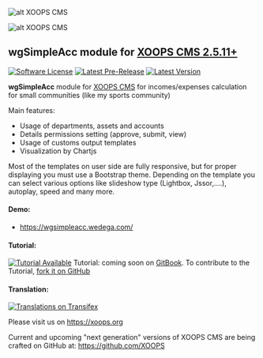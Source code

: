 ![alt XOOPS CMS](https://xoops.org/images/logoXoops4GithubRepository.png)

![alt XOOPS CMS](https://xoops.org/images/logoXoopsPhp8.png)

## wgSimpleAcc module for  [XOOPS CMS 2.5.11+](https://xoops.org)

[![Software License](https://img.shields.io/badge/license-GPL-brightgreen.svg?style=flat)](LICENSE)
[![Latest Pre-Release](https://img.shields.io/github/tag/XoopsModules25x/wgsimpleacc.svg?style=flat)](https://github.com/XoopsModules25x/wgsimpleacc/tags/)
[![Latest Version](https://img.shields.io/github/release/XoopsModules25x/wgsimpleacc.svg?style=flat)](https://github.com/XoopsModules25x/wgsimpleacc/releases/)

**wgSimpleAcc** module for [XOOPS CMS](https://xoops.org) for incomes/expenses calculation for small communities (like my sports community)

Main features:
* Usage of departments, assets and accounts
* Details permissions setting (approve, submit, view)
* Usage of customs output templates
* Visualization by Chartjs

Most of the templates on user side are fully responsive, but for proper displaying you must use a Bootstrap theme. Depending on the template you can select various options like slideshow type (Lightbox, Jssor,....), autoplay, speed and many more.

#### Demo:
* https://wgsimpleacc.wedega.com/

#### Tutorial:
[![Tutorial Available](https://xoops.org/images/tutorial-available-blue.svg)](https://xoops.gitbook.io/wgsimpleacc-tutorial/) Tutorial: coming soon on [GitBook](https://xoops.gitbook.io/wgsimpleacc-tutorial/).
To contribute to the Tutorial, [fork it on GitHub](https://github.com/XoopsDocs/wgsimpleacc-tutorial)

#### Translation:
[![Translations on Transifex](https://xoops.org/images/translations-transifex-blue.svg)](https://www.transifex.com/xoops)

Please visit us on https://xoops.org

Current and upcoming "next generation" versions of XOOPS CMS are being crafted on GitHub at: https://github.com/XOOPS
